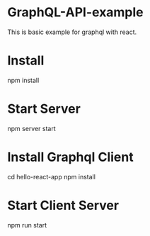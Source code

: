 # GraphQL-API-example
This is basic example for graphql with react.

# Install
npm install

# Start Server
npm server start

# Install Graphql Client
cd hello-react-app
npm install

# Start Client Server
npm run start
